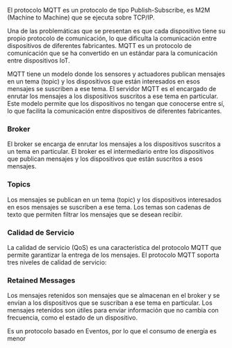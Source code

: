 El protocolo MQTT es un protocolo de tipo Publish-Subscribe, es M2M (Machine to Machine) que se ejecuta sobre TCP/IP.

Una de las problemáticas que se presentan es que cada dispositivo tiene su propio protocolo de comunicación, lo que dificulta la comunicación entre dispositivos de diferentes fabricantes. MQTT es un protocolo de comunicación que se ha convertido en un estándar para la comunicación entre dispositivos IoT.

MQTT tiene un modelo donde los sensores y actuadores publican mensajes en un tema (topic) y los dispositivos que están interesados en esos mensajes se suscriben a ese tema. El servidor MQTT es el encargado de enrutar los mensajes a los dispositivos suscritos a ese tema en particular. Este modelo permite que los dispositivos no tengan que conocerse entre sí, lo que facilita la comunicación entre dispositivos de diferentes fabricantes.

### Broker
El broker se encarga de enrutar los mensajes a los dispositivos suscritos a un tema en particular. El broker es el intermediario entre los dispositivos que publican mensajes y los dispositivos que están suscritos a esos mensajes.

### Topics
Los mensajes se publican en un tema (topic) y los dispositivos interesados en esos mensajes se suscriben a ese tema. Los temas son cadenas de texto que permiten filtrar los mensajes que se desean recibir.

### Calidad de Servicio
La calidad de servicio (QoS) es una característica del protocolo MQTT que permite garantizar la entrega de los mensajes. El protocolo MQTT soporta tres niveles de calidad de servicio:

### Retained Messages
Los mensajes retenidos son mensajes que se almacenan en el broker y se envían a los dispositivos que se suscriban a ese tema en particular. Los mensajes retenidos son útiles para enviar información que no cambia con frecuencia, como el estado de un dispositivo.

Es un protocolo basado en Eventos, por lo que el consumo de energía es menor
